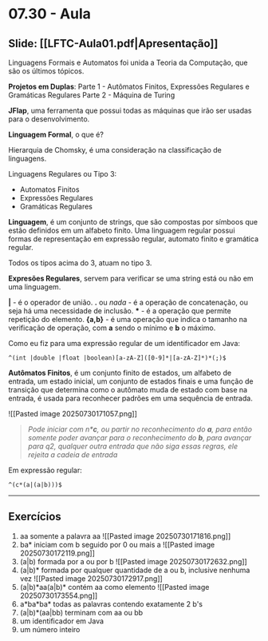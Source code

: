# 07.30 - Aula

## Slide: [[LFTC-Aula01.pdf|Apresentação]]

Linguagens Formais e Automatos foi unida a Teoria da Computação, que são os últimos tópicos.

**Projetos em Duplas**:
Parte 1 - Autômatos Finitos, Expressões Regulares e Gramáticas Regulares
Parte 2 - Máquina de Turing

**JFlap**, uma ferramenta que possui todas as máquinas que irão ser usadas para o desenvolvimento.

**Linguagem Formal**, o que é?

Hierarquia de Chomsky, é uma consideração na classificação de linguagens.

Linguagens Regulares ou Tipo 3:
- Automatos Finitos
- Expressões Regulares
- Gramáticas Regulares

**Linguagem**, é um conjunto de strings, que são compostas por símboos que estão definidos em um alfabeto finito. Uma linguagem regular possui formas de representação em expressão regular, automato finito e gramática regular.

Todos os tipos acima do 3, atuam no tipo 3.

**Expresões Regulares**, servem para verificar se uma string está ou não em uma linguagem.

**|** - é o operador de união.
**.** ou *nada* - é a operação de concatenação, ou seja há uma necessidade de inclusão.
**\*** - é a operação que permite repetição do elemento.
**{a,b}** - é uma operação que indica o tamanho na verificação de operação, com **a** sendo o mínimo e **b** o máximo.

Como eu fiz para uma expressão regular de um identificador em Java:

```regex
^(int |double |float |boolean)[a-zA-Z]([0-9]*|[a-zA-Z]*)*(;)$
```

**Autômatos Finitos**, é um conjunto finito de estados, um alfabeto de entrada, um estado inicial, um conjunto de estados finais e uma função de transição que determina como o autômato muda de estado com base na entrada, é usada para reconhecer padrões em uma sequência de entrada.

![[Pasted image 20250730171057.png]]
>*Pode iniciar com $n*$**c**, ou partir no reconhecimento do **a**, para então somente poder avançar para o reconhecimento do **b**, para avançar para q2, qualquer outra entrada que não siga essas regras, ele rejeita a cadeia de entrada*

Em expressão regular:
```
^(c*(a|(a|b)))$
```

---

## Exercícios

1) aa somente a palavra aa
   ![[Pasted image 20250730171816.png]]
2) ba* iniciam com b seguido por 0 ou mais a
   ![[Pasted image 20250730172119.png]]
3) (a|b) formada por a ou por b
   ![[Pasted image 20250730172632.png]]
4) (a|b)* formada por qualquer quantidade de a ou b, inclusive nenhuma vez
   ![[Pasted image 20250730172917.png]]
5) (a|b)\*aa(a|b)\* contém aa como elemento
   ![[Pasted image 20250730173554.png]]
6) a\*ba\*ba* todas as palavras contendo exatamente 2 b's
7) (a|b)\*(aa|bb) terminam com aa ou bb
8) um identificador em Java
9) um número inteiro

